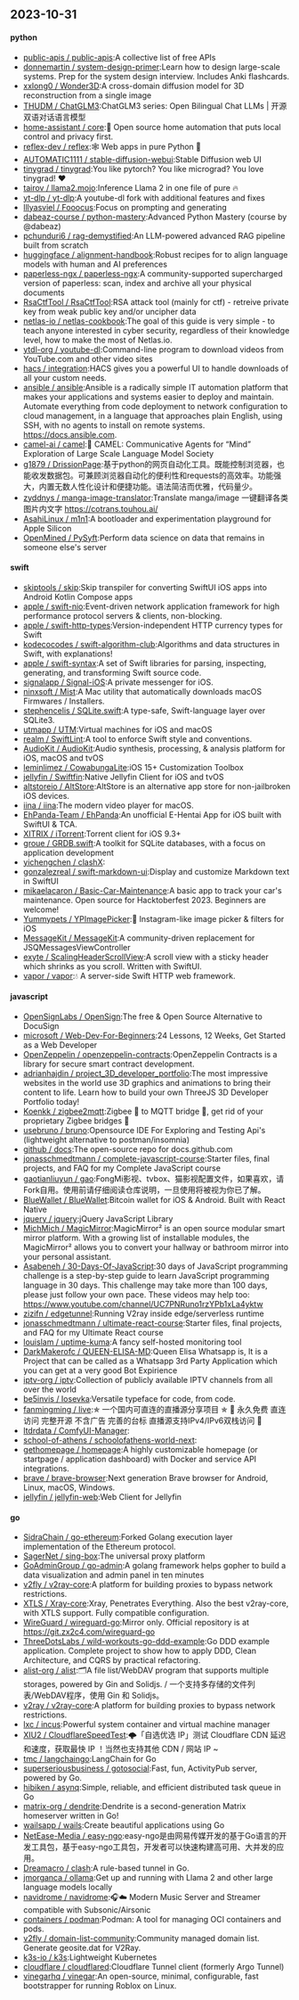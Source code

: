 ## 2023-10-31

#### python
* [public-apis / public-apis](https://github.com/public-apis/public-apis):A collective list of free APIs
* [donnemartin / system-design-primer](https://github.com/donnemartin/system-design-primer):Learn how to design large-scale systems. Prep for the system design interview. Includes Anki flashcards.
* [xxlong0 / Wonder3D](https://github.com/xxlong0/Wonder3D):A cross-domain diffusion model for 3D reconstruction from a single image
* [THUDM / ChatGLM3](https://github.com/THUDM/ChatGLM3):ChatGLM3 series: Open Bilingual Chat LLMs | 开源双语对话语言模型
* [home-assistant / core](https://github.com/home-assistant/core):🏡 Open source home automation that puts local control and privacy first.
* [reflex-dev / reflex](https://github.com/reflex-dev/reflex):🕸 Web apps in pure Python 🐍
* [AUTOMATIC1111 / stable-diffusion-webui](https://github.com/AUTOMATIC1111/stable-diffusion-webui):Stable Diffusion web UI
* [tinygrad / tinygrad](https://github.com/tinygrad/tinygrad):You like pytorch? You like micrograd? You love tinygrad! ❤️
* [tairov / llama2.mojo](https://github.com/tairov/llama2.mojo):Inference Llama 2 in one file of pure 🔥
* [yt-dlp / yt-dlp](https://github.com/yt-dlp/yt-dlp):A youtube-dl fork with additional features and fixes
* [lllyasviel / Fooocus](https://github.com/lllyasviel/Fooocus):Focus on prompting and generating
* [dabeaz-course / python-mastery](https://github.com/dabeaz-course/python-mastery):Advanced Python Mastery (course by @dabeaz)
* [pchunduri6 / rag-demystified](https://github.com/pchunduri6/rag-demystified):An LLM-powered advanced RAG pipeline built from scratch
* [huggingface / alignment-handbook](https://github.com/huggingface/alignment-handbook):Robust recipes for to align language models with human and AI preferences
* [paperless-ngx / paperless-ngx](https://github.com/paperless-ngx/paperless-ngx):A community-supported supercharged version of paperless: scan, index and archive all your physical documents
* [RsaCtfTool / RsaCtfTool](https://github.com/RsaCtfTool/RsaCtfTool):RSA attack tool (mainly for ctf) - retreive private key from weak public key and/or uncipher data
* [netlas-io / netlas-cookbook](https://github.com/netlas-io/netlas-cookbook):The goal of this guide is very simple - to teach anyone interested in cyber security, regardless of their knowledge level, how to make the most of Netlas.io.
* [ytdl-org / youtube-dl](https://github.com/ytdl-org/youtube-dl):Command-line program to download videos from YouTube.com and other video sites
* [hacs / integration](https://github.com/hacs/integration):HACS gives you a powerful UI to handle downloads of all your custom needs.
* [ansible / ansible](https://github.com/ansible/ansible):Ansible is a radically simple IT automation platform that makes your applications and systems easier to deploy and maintain. Automate everything from code deployment to network configuration to cloud management, in a language that approaches plain English, using SSH, with no agents to install on remote systems. https://docs.ansible.com.
* [camel-ai / camel](https://github.com/camel-ai/camel):🐫 CAMEL: Communicative Agents for “Mind” Exploration of Large Scale Language Model Society
* [g1879 / DrissionPage](https://github.com/g1879/DrissionPage):基于python的网页自动化工具。既能控制浏览器，也能收发数据包。可兼顾浏览器自动化的便利性和requests的高效率。功能强大，内置无数人性化设计和便捷功能。语法简洁而优雅，代码量少。
* [zyddnys / manga-image-translator](https://github.com/zyddnys/manga-image-translator):Translate manga/image 一键翻译各类图片内文字 https://cotrans.touhou.ai/
* [AsahiLinux / m1n1](https://github.com/AsahiLinux/m1n1):A bootloader and experimentation playground for Apple Silicon
* [OpenMined / PySyft](https://github.com/OpenMined/PySyft):Perform data science on data that remains in someone else's server

#### swift
* [skiptools / skip](https://github.com/skiptools/skip):Skip transpiler for converting SwiftUI iOS apps into Android Kotlin Compose apps
* [apple / swift-nio](https://github.com/apple/swift-nio):Event-driven network application framework for high performance protocol servers & clients, non-blocking.
* [apple / swift-http-types](https://github.com/apple/swift-http-types):Version-independent HTTP currency types for Swift
* [kodecocodes / swift-algorithm-club](https://github.com/kodecocodes/swift-algorithm-club):Algorithms and data structures in Swift, with explanations!
* [apple / swift-syntax](https://github.com/apple/swift-syntax):A set of Swift libraries for parsing, inspecting, generating, and transforming Swift source code.
* [signalapp / Signal-iOS](https://github.com/signalapp/Signal-iOS):A private messenger for iOS.
* [ninxsoft / Mist](https://github.com/ninxsoft/Mist):A Mac utility that automatically downloads macOS Firmwares / Installers.
* [stephencelis / SQLite.swift](https://github.com/stephencelis/SQLite.swift):A type-safe, Swift-language layer over SQLite3.
* [utmapp / UTM](https://github.com/utmapp/UTM):Virtual machines for iOS and macOS
* [realm / SwiftLint](https://github.com/realm/SwiftLint):A tool to enforce Swift style and conventions.
* [AudioKit / AudioKit](https://github.com/AudioKit/AudioKit):Audio synthesis, processing, & analysis platform for iOS, macOS and tvOS
* [leminlimez / CowabungaLite](https://github.com/leminlimez/CowabungaLite):iOS 15+ Customization Toolbox
* [jellyfin / Swiftfin](https://github.com/jellyfin/Swiftfin):Native Jellyfin Client for iOS and tvOS
* [altstoreio / AltStore](https://github.com/altstoreio/AltStore):AltStore is an alternative app store for non-jailbroken iOS devices.
* [iina / iina](https://github.com/iina/iina):The modern video player for macOS.
* [EhPanda-Team / EhPanda](https://github.com/EhPanda-Team/EhPanda):An unofficial E-Hentai App for iOS built with SwiftUI & TCA.
* [XITRIX / iTorrent](https://github.com/XITRIX/iTorrent):Torrent client for iOS 9.3+
* [groue / GRDB.swift](https://github.com/groue/GRDB.swift):A toolkit for SQLite databases, with a focus on application development
* [yichengchen / clashX](https://github.com/yichengchen/clashX):
* [gonzalezreal / swift-markdown-ui](https://github.com/gonzalezreal/swift-markdown-ui):Display and customize Markdown text in SwiftUI
* [mikaelacaron / Basic-Car-Maintenance](https://github.com/mikaelacaron/Basic-Car-Maintenance):A basic app to track your car's maintenance. Open source for Hacktoberfest 2023. Beginners are welcome!
* [Yummypets / YPImagePicker](https://github.com/Yummypets/YPImagePicker):📸 Instagram-like image picker & filters for iOS
* [MessageKit / MessageKit](https://github.com/MessageKit/MessageKit):A community-driven replacement for JSQMessagesViewController
* [exyte / ScalingHeaderScrollView](https://github.com/exyte/ScalingHeaderScrollView):A scroll view with a sticky header which shrinks as you scroll. Written with SwiftUI.
* [vapor / vapor](https://github.com/vapor/vapor):💧 A server-side Swift HTTP web framework.

#### javascript
* [OpenSignLabs / OpenSign](https://github.com/OpenSignLabs/OpenSign):The free & Open Source Alternative to DocuSign
* [microsoft / Web-Dev-For-Beginners](https://github.com/microsoft/Web-Dev-For-Beginners):24 Lessons, 12 Weeks, Get Started as a Web Developer
* [OpenZeppelin / openzeppelin-contracts](https://github.com/OpenZeppelin/openzeppelin-contracts):OpenZeppelin Contracts is a library for secure smart contract development.
* [adrianhajdin / project_3D_developer_portfolio](https://github.com/adrianhajdin/project_3D_developer_portfolio):The most impressive websites in the world use 3D graphics and animations to bring their content to life. Learn how to build your own ThreeJS 3D Developer Portfolio today!
* [Koenkk / zigbee2mqtt](https://github.com/Koenkk/zigbee2mqtt):Zigbee 🐝 to MQTT bridge 🌉, get rid of your proprietary Zigbee bridges 🔨
* [usebruno / bruno](https://github.com/usebruno/bruno):Opensource IDE For Exploring and Testing Api's (lightweight alternative to postman/insomnia)
* [github / docs](https://github.com/github/docs):The open-source repo for docs.github.com
* [jonasschmedtmann / complete-javascript-course](https://github.com/jonasschmedtmann/complete-javascript-course):Starter files, final projects, and FAQ for my Complete JavaScript course
* [gaotianliuyun / gao](https://github.com/gaotianliuyun/gao):FongMi影视、tvbox、猫影视配置文件，如果喜欢，请Fork自用。使用前请仔细阅读仓库说明，一旦使用将被视为你已了解。
* [BlueWallet / BlueWallet](https://github.com/BlueWallet/BlueWallet):Bitcoin wallet for iOS & Android. Built with React Native
* [jquery / jquery](https://github.com/jquery/jquery):jQuery JavaScript Library
* [MichMich / MagicMirror](https://github.com/MichMich/MagicMirror):MagicMirror² is an open source modular smart mirror platform. With a growing list of installable modules, the MagicMirror² allows you to convert your hallway or bathroom mirror into your personal assistant.
* [Asabeneh / 30-Days-Of-JavaScript](https://github.com/Asabeneh/30-Days-Of-JavaScript):30 days of JavaScript programming challenge is a step-by-step guide to learn JavaScript programming language in 30 days. This challenge may take more than 100 days, please just follow your own pace. These videos may help too: https://www.youtube.com/channel/UC7PNRuno1rzYPb1xLa4yktw
* [zizifn / edgetunnel](https://github.com/zizifn/edgetunnel):Running V2ray inside edge/serverless runtime
* [jonasschmedtmann / ultimate-react-course](https://github.com/jonasschmedtmann/ultimate-react-course):Starter files, final projects, and FAQ for my Ultimate React course
* [louislam / uptime-kuma](https://github.com/louislam/uptime-kuma):A fancy self-hosted monitoring tool
* [DarkMakerofc / QUEEN-ELISA-MD](https://github.com/DarkMakerofc/QUEEN-ELISA-MD):Queen Elisa Whatsapp is, It is a Project that can be called as a Whatsapp 3rd Party Application which you can get at a very good Bot Expirience
* [iptv-org / iptv](https://github.com/iptv-org/iptv):Collection of publicly available IPTV channels from all over the world
* [be5invis / Iosevka](https://github.com/be5invis/Iosevka):Versatile typeface for code, from code.
* [fanmingming / live](https://github.com/fanmingming/live):✯ 一个国内可直连的直播源分享项目 ✯ 🔕 永久免费 直连访问 完整开源 不含广告 完善的台标 直播源支持IPv4/IPv6双栈访问 🔕
* [ltdrdata / ComfyUI-Manager](https://github.com/ltdrdata/ComfyUI-Manager):
* [school-of-athens / schoolofathens-world-next](https://github.com/school-of-athens/schoolofathens-world-next):
* [gethomepage / homepage](https://github.com/gethomepage/homepage):A highly customizable homepage (or startpage / application dashboard) with Docker and service API integrations.
* [brave / brave-browser](https://github.com/brave/brave-browser):Next generation Brave browser for Android, Linux, macOS, Windows.
* [jellyfin / jellyfin-web](https://github.com/jellyfin/jellyfin-web):Web Client for Jellyfin

#### go
* [SidraChain / go-ethereum](https://github.com/SidraChain/go-ethereum):Forked Golang execution layer implementation of the Ethereum protocol.
* [SagerNet / sing-box](https://github.com/SagerNet/sing-box):The universal proxy platform
* [GoAdminGroup / go-admin](https://github.com/GoAdminGroup/go-admin):A golang framework helps gopher to build a data visualization and admin panel in ten minutes
* [v2fly / v2ray-core](https://github.com/v2fly/v2ray-core):A platform for building proxies to bypass network restrictions.
* [XTLS / Xray-core](https://github.com/XTLS/Xray-core):Xray, Penetrates Everything. Also the best v2ray-core, with XTLS support. Fully compatible configuration.
* [WireGuard / wireguard-go](https://github.com/WireGuard/wireguard-go):Mirror only. Official repository is at https://git.zx2c4.com/wireguard-go
* [ThreeDotsLabs / wild-workouts-go-ddd-example](https://github.com/ThreeDotsLabs/wild-workouts-go-ddd-example):Go DDD example application. Complete project to show how to apply DDD, Clean Architecture, and CQRS by practical refactoring.
* [alist-org / alist](https://github.com/alist-org/alist):🗂️A file list/WebDAV program that supports multiple storages, powered by Gin and Solidjs. / 一个支持多存储的文件列表/WebDAV程序，使用 Gin 和 Solidjs。
* [v2ray / v2ray-core](https://github.com/v2ray/v2ray-core):A platform for building proxies to bypass network restrictions.
* [lxc / incus](https://github.com/lxc/incus):Powerful system container and virtual machine manager
* [XIU2 / CloudflareSpeedTest](https://github.com/XIU2/CloudflareSpeedTest):🌩「自选优选 IP」测试 Cloudflare CDN 延迟和速度，获取最快 IP ！当然也支持其他 CDN / 网站 IP ~
* [tmc / langchaingo](https://github.com/tmc/langchaingo):LangChain for Go
* [superseriousbusiness / gotosocial](https://github.com/superseriousbusiness/gotosocial):Fast, fun, ActivityPub server, powered by Go.
* [hibiken / asynq](https://github.com/hibiken/asynq):Simple, reliable, and efficient distributed task queue in Go
* [matrix-org / dendrite](https://github.com/matrix-org/dendrite):Dendrite is a second-generation Matrix homeserver written in Go!
* [wailsapp / wails](https://github.com/wailsapp/wails):Create beautiful applications using Go
* [NetEase-Media / easy-ngo](https://github.com/NetEase-Media/easy-ngo):easy-ngo是由网易传媒开发的基于Go语言的开发工具包，基于easy-ngo工具包，开发者可以快速构建高可用、大并发的应用。
* [Dreamacro / clash](https://github.com/Dreamacro/clash):A rule-based tunnel in Go.
* [jmorganca / ollama](https://github.com/jmorganca/ollama):Get up and running with Llama 2 and other large language models locally
* [navidrome / navidrome](https://github.com/navidrome/navidrome):🎧☁️ Modern Music Server and Streamer compatible with Subsonic/Airsonic
* [containers / podman](https://github.com/containers/podman):Podman: A tool for managing OCI containers and pods.
* [v2fly / domain-list-community](https://github.com/v2fly/domain-list-community):Community managed domain list. Generate geosite.dat for V2Ray.
* [k3s-io / k3s](https://github.com/k3s-io/k3s):Lightweight Kubernetes
* [cloudflare / cloudflared](https://github.com/cloudflare/cloudflared):Cloudflare Tunnel client (formerly Argo Tunnel)
* [vinegarhq / vinegar](https://github.com/vinegarhq/vinegar):An open-source, minimal, configurable, fast bootstrapper for running Roblox on Linux.
